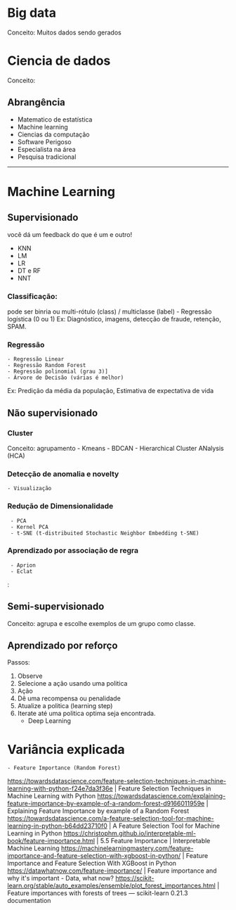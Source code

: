 # Big data
Conceito: Muitos dados sendo gerados

# Ciencia de dados
Conceito:

## Abrangência
* Matematico de estatística
* Machine learning
* Ciencias da computação
* Software Perigoso
* Especialista na área
* Pesquisa tradicional

--- 

# Machine Learning

## Supervisionado
você dá um feedback do que é um e outro!

 - KNN
 - LM
 - LR
 - DT e RF
 - NNT
### Classificação: 
pode ser binria ou multi-rótulo (class) / multiclasse (label)
    - Regressão logística (0 ou 1)
Ex: Diagnóstico, imagens, detecção de fraude, retenção, SPAM.

### Regressão
    - Regressão Linear
    - Regressão Random Forest
    - Regressão polinomial (grau 3)]
    - Árvore de Decisão (várias é melhor)
Ex: Predição da média da população, Estimativa de expectativa de vida

## Não supervisionado

### Cluster
Conceito: agrupamento
     - Kmeans
     - BDCAN
     - Hierarchical Cluster ANalysis (HCA)

### Detecção de anomalia e novelty
    - Visualização

### Redução de Dimensionalidade
     - PCA
     - Kernel PCA
     - t-SNE (t-distribuited Stochastic Neighbor Embedding t-SNE)

### Aprendizado por associação de regra
     - Aprion
     - Eclat
: 
## Semi-supervisionado
Conceito: agrupa e escolhe exemplos de um grupo como classe.

## Aprendizado por reforço
Passos:
1. Observe
2. Selecione a ação usando uma politica
3. Ação
4. Dê uma recompensa ou penalidade
5. Atualize a politica (learning step)
6. Iterate até uma politica optima seja encontrada.
    - Deep Learning

# Variância explicada
    - Feature Importance (Random Forest)
https://towardsdatascience.com/feature-selection-techniques-in-machine-learning-with-python-f24e7da3f36e | Feature Selection Techniques in Machine Learning with Python
https://towardsdatascience.com/explaining-feature-importance-by-example-of-a-random-forest-d9166011959e | Explaining Feature Importance by example of a Random Forest
https://towardsdatascience.com/a-feature-selection-tool-for-machine-learning-in-python-b64dd23710f0 | A Feature Selection Tool for Machine Learning in Python
https://christophm.github.io/interpretable-ml-book/feature-importance.html | 5.5 Feature Importance | Interpretable Machine Learning
https://machinelearningmastery.com/feature-importance-and-feature-selection-with-xgboost-in-python/ | Feature Importance and Feature Selection With XGBoost in Python
https://datawhatnow.com/feature-importance/ | Feature importance and why it's important - Data, what now?
https://scikit-learn.org/stable/auto_examples/ensemble/plot_forest_importances.html | Feature importances with forests of trees — scikit-learn 0.21.3 documentation
